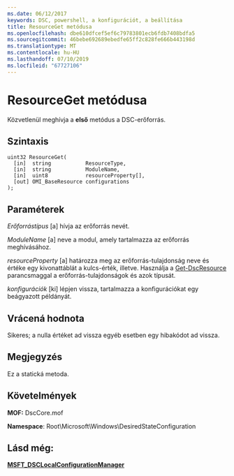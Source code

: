 ```yaml
---
ms.date: 06/12/2017
keywords: DSC, powershell, a konfigurációt, a beállítása
title: ResourceGet metódusa
ms.openlocfilehash: dbe610dfcef5ef6c79783801ecb6fdb7408bdfa5
ms.sourcegitcommit: 46bebe692689ebedfe65ff2c828fe666b443198d
ms.translationtype: MT
ms.contentlocale: hu-HU
ms.lasthandoff: 07/10/2019
ms.locfileid: "67727106"
---
```

# <a name="resourceget-method"></a>ResourceGet metódusa

Közvetlenül meghívja a **első** metódus a DSC-erőforrás.

## <a name="syntax"></a>Szintaxis

```mof
uint32 ResourceGet(
  [in]  string           ResourceType,
  [in]  string           ModuleName,
  [in]  uint8            resourceProperty[],
  [out] OMI_BaseResource configurations
);
```

## <a name="parameters"></a>Paraméterek

*Erőforrástípus* \[a\] hívja az erőforrás nevét.

*ModuleName* \[a\] neve a modul, amely tartalmazza az erőforrás meghívásához.

*resourceProperty* \[a\] határozza meg az erőforrás-tulajdonság neve és értéke egy kivonattáblát a kulcs-érték, illetve. Használja a [Get-DscResource](/powershell/module/PSDesiredStateConfiguration/Get-DscResource) parancsmaggal a erőforrás-tulajdonságok és azok típusát.

*konfigurációk* \[ki\] lépjen vissza, tartalmazza a konfigurációkat egy beágyazott példányát.

## <a name="return-value"></a>Vrácená hodnota

Sikeres; a nulla értéket ad vissza egyéb esetben egy hibakódot ad vissza.

## <a name="remarks"></a>Megjegyzés

Ez a statická metoda.

## <a name="requirements"></a>Követelmények

**MOF:** DscCore.mof

**Namespace**: Root\Microsoft\Windows\DesiredStateConfiguration

## <a name="see-also"></a>Lásd még:

[**MSFT_DSCLocalConfigurationManager**](msft-dsclocalconfigurationmanager.md)
